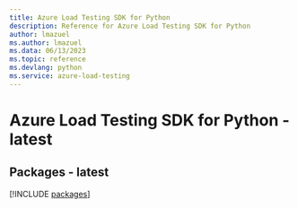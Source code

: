 ```yaml
---
title: Azure Load Testing SDK for Python
description: Reference for Azure Load Testing SDK for Python
author: lmazuel
ms.author: lmazuel
ms.data: 06/13/2023
ms.topic: reference
ms.devlang: python
ms.service: azure-load-testing
---
```

# Azure Load Testing SDK for Python - latest

## Packages - latest
[!INCLUDE [packages](load-testing-index.md)]